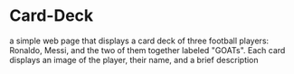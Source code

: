 # Card-Deck
a simple web page that displays a card deck of three football players: Ronaldo, Messi, and the two of them together labeled "GOATs". Each card displays an image of the player, their name, and a brief description
